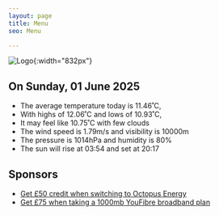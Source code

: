 ```yaml
---
layout: page
title: Menu
seo: Menu

---
```


![Logo](/images/logo.jpg){:width="832px"}

<!-- weather_marker starts -->
## On Sunday, 01 June 2025

- The average temperature today is 11.46˚C,
- With highs of 12.06˚C and lows of 10.93˚C,
- It may feel like 10.75˚C with few clouds
- The wind speed is 1.79m/s and visibility is 10000m
- The pressure is 1014hPa and humidity is 80%
- The sun will rise at 03:54 and set at 20:17

<!-- weather_marker ends -->

## Sponsors

- [Get £50 credit when switching to Octopus Energy](https://bit.ly/3oD1nnS)
- [Get £75 when taking a 1000mb YouFibre broadband plan](https://aklam.io/91zWhU?)
